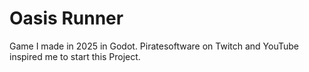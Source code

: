 # Oasis Runner
 Game I made in 2025 in Godot.
 Piratesoftware on Twitch and YouTube inspired me to start this Project.
